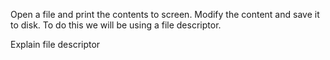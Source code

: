 Open a file and print the contents to screen.
Modify the content and save it to disk.
To do this we will be using a file descriptor.

Explain file descriptor